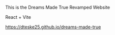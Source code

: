 This is the Dreams Made True Revamped Website

React + Vite

https://dteske25.github.io/dreams-made-true
